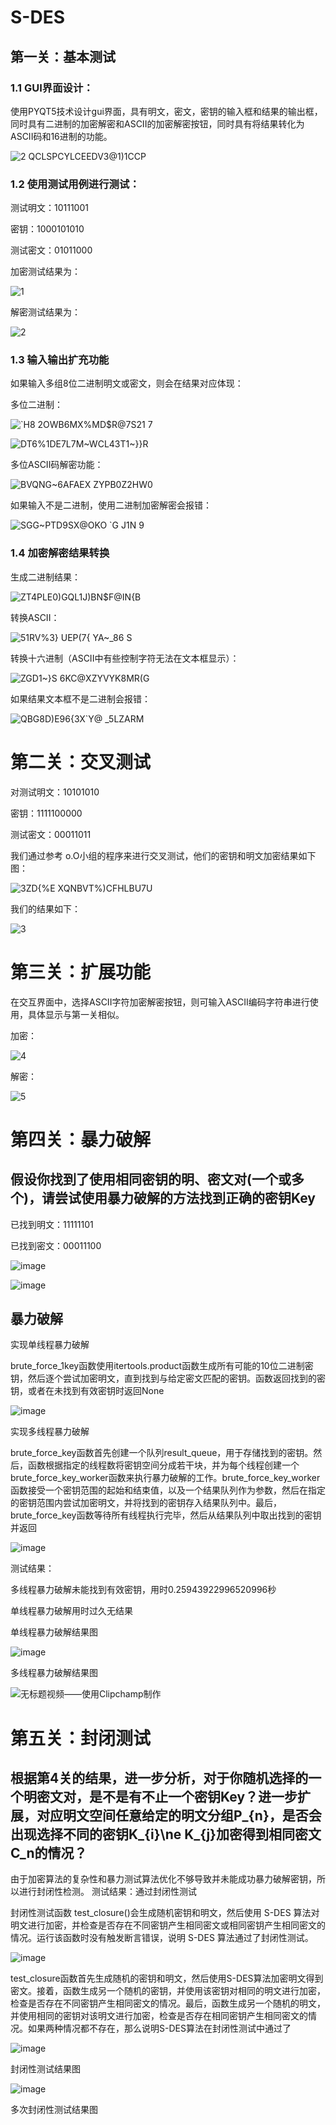 # S-DES

## 第一关：基本测试

### 1.1 GUI界面设计：

使用PYQT5技术设计gui界面，具有明文，密文，密钥的输入框和结果的输出框，同时具有二进制的加密解密和ASCII的加密解密按钮，同时具有将结果转化为ASCII码和16进制的功能。

![2 QCLSPCYLCEEDV3@1)1CCP](https://github.com/bigxantares/S-DES/assets/116985680/67c7cbb8-0e0e-47c6-b7ca-3d64b426c207)

### 1.2 使用测试用例进行测试：

测试明文：10111001 

密钥：1000101010

测试密文：01011000

加密测试结果为：

![1](https://github.com/bigxantares/S-DES/assets/116985680/51482888-454b-4ac9-acfd-b0c2f67db0d6)

解密测试结果为：

![2](https://github.com/bigxantares/S-DES/assets/116985680/e81aa43f-075d-493b-8dd8-439c43260612)

### 1.3 输入输出扩充功能 

如果输入多组8位二进制明文或密文，则会在结果对应体现：

多位二进制：

![`H8 2OWB6MX%MD$R@7S21 7](https://github.com/bigxantares/S-DES/assets/116985680/b418df87-3ad1-4d10-a926-c81fcada318b)

![DT6%1DE7L7M~WCL43T1~}}R](https://github.com/bigxantares/S-DES/assets/116985680/d8830d90-cd82-412e-87bc-9d5510510a43)

多位ASCII码解密功能：

![BVQNG~6AFAEX ZYPB0Z2HW0](https://github.com/bigxantares/S-DES/assets/116985680/ea28ee5f-c490-402d-8445-ace24cb41934)

如果输入不是二进制，使用二进制加密解密会报错：

![SGG~PTD9SX@OKO `G J1N 9](https://github.com/bigxantares/S-DES/assets/116985680/92359d8c-3d79-4be5-b058-7a3fab964af2)


### 1.4 加密解密结果转换

生成二进制结果：

![ZT4PLE0)GQL1J)BN$F@IN{B](https://github.com/bigxantares/S-DES/assets/116985680/79d94e04-a82e-40df-bb40-179ec345b205)

转换ASCII：

![51RV%3} UEP(7{ YA~_86 S](https://github.com/bigxantares/S-DES/assets/116985680/f9cfcf5f-defd-4069-9fa4-f1ec1a083bd6)

转换十六进制（ASCII中有些控制字符无法在文本框显示）：

![ZGD1~}S 6KC@XZYVYK8MR(G](https://github.com/bigxantares/S-DES/assets/116985680/97909e60-0a7c-4c18-8972-ba9c6afa53ed)

如果结果文本框不是二进制会报错：

![QBG8D)E96{3X`Y@ _5LZARM](https://github.com/bigxantares/S-DES/assets/116985680/a713410f-e3f8-428b-b664-ba1a4dcfc4d8)


#  第二关：交叉测试

对测试明文：10101010

密钥：1111100000

测试密文：00011011

我们通过参考 o.O小组的程序来进行交叉测试，他们的密钥和明文加密结果如下图：

![3ZD{%E XQNBVT%)CFHLBU7U](https://github.com/bigxantares/S-DES/assets/116985680/63807270-6c9a-49aa-962e-d43e9d2c2c68)


我们的结果如下：

![3](https://github.com/bigxantares/S-DES/assets/116985680/13b1abe9-c347-48f5-aff8-f1a9b1140a3c)


#  第三关：扩展功能

在交互界面中，选择ASCII字符加密解密按钮，则可输入ASCII编码字符串进行使用，具体显示与第一关相似。

加密：

![4](https://github.com/bigxantares/S-DES/assets/116985680/5b1071d6-e04f-4d23-8e64-0f020b8de1f6)


解密：

![5](https://github.com/bigxantares/S-DES/assets/116985680/f0e2f156-2ac6-4847-b460-ff2319c2c9a1)


#  第四关：暴力破解

## 假设你找到了使用相同密钥的明、密文对(一个或多个)，请尝试使用暴力破解的方法找到正确的密钥Key

已找到明文：11111101

已找到密文：00011100

![image](https://github.com/bigxantares/S-DES/assets/116985680/d69b713d-4374-4d32-9c89-4900fc8accbe)

![image](https://github.com/bigxantares/S-DES/assets/116985680/f40a52f7-8e5c-4fbd-8ba9-f1a0ef1e4cb6)

## 暴力破解

实现单线程暴力破解

brute_force_1key函数使用itertools.product函数生成所有可能的10位二进制密钥，然后逐个尝试加密明文，直到找到与给定密文匹配的密钥。函数返回找到的密钥，或者在未找到有效密钥时返回None

![image](https://github.com/bigxantares/S-DES/assets/116985680/81229119-03f4-4d9a-8c3a-f9c2b32ce025)

实现多线程暴力破解

brute_force_key函数首先创建一个队列result_queue，用于存储找到的密钥。然后，函数根据指定的线程数将密钥空间分成若干块，并为每个线程创建一个brute_force_key_worker函数来执行暴力破解的工作。brute_force_key_worker函数接受一个密钥范围的起始和结束值，以及一个结果队列作为参数，然后在指定的密钥范围内尝试加密明文，并将找到的密钥存入结果队列中。最后，brute_force_key函数等待所有线程执行完毕，然后从结果队列中取出找到的密钥并返回

![image](https://github.com/bigxantares/S-DES/assets/116985680/8ae3264d-76b7-4652-aa53-e4ca2ef02c11)

测试结果：

多线程暴力破解未能找到有效密钥，用时0.25943922996520996秒

单线程暴力破解用时过久无结果
 
单线程暴力破解结果图

![image](https://github.com/bigxantares/S-DES/assets/116985680/c1ea9a1e-b538-4c8d-92b8-2035b27cf750)

多线程暴力破解结果图

![无标题视频——使用Clipchamp制作](https://github.com/bigxantares/S-DES/assets/116985680/3cf400aa-c2e7-466a-912a-3583e9b80c40)

#  第五关：封闭测试

## 根据第4关的结果，进一步分析，对于你随机选择的一个明密文对，是不是有不止一个密钥Key？进一步扩展，对应明文空间任意给定的明文分组P_{n}，是否会出现选择不同的密钥K_{i}\ne K_{j}加密得到相同密文C_n的情况？

由于加密算法的复杂性和暴力测试算法优化不够导致并未能成功暴力破解密钥，所以进行封闭性检测。
测试结果：通过封闭性测试

封闭性测试函数 test_closure()会生成随机密钥和明文，然后使用 S-DES 算法对明文进行加密，并检查是否存在不同密钥产生相同密文或相同密钥产生相同密文的情况。运行该函数时没有触发断言错误，说明 S-DES 算法通过了封闭性测试。

![image](https://github.com/bigxantares/S-DES/assets/116985680/1f9cc41c-0d25-47de-b264-8ac3ea4f0856)

test_closure函数首先生成随机的密钥和明文，然后使用S-DES算法加密明文得到密文。接着，函数生成另一个随机的密钥，并使用该密钥对相同的明文进行加密，检查是否存在不同密钥产生相同密文的情况。最后，函数生成另一个随机的明文，并使用相同的密钥对该明文进行加密，检查是否存在相同密钥产生相同密文的情况。如果两种情况都不存在，那么说明S-DES算法在封闭性测试中通过了

![image](https://github.com/bigxantares/S-DES/assets/116985680/470d15a0-3066-4159-9944-23d37cacccb3)

封闭性测试结果图

![image](https://github.com/bigxantares/S-DES/assets/116985680/364972e2-7a1d-483d-860e-c30672984b8c)

多次封闭性测试结果图


